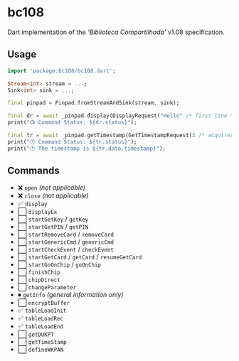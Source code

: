 bc108
===============
Dart implementation of the _'Biblioteca Compartilhada'_ v1.08 specification.

## Usage
```dart
import 'package:bc108/bc108.dart';

Stream<int> stream = ...;
Sink<int> sink = ...;

final pinpad = Pinpad.fromStreamAndSink(stream, sink);

final dr = await _pinpad.display(DisplayRequest("Hello" /* first line */, "World!" /* second line */));
print("📺 Command Status: ${dr.status}");

final tr = await _pinpad.getTimestamp(GetTimestampRequest(3 /* acquirer 3 */));
print("🕐 Command Status: ${tr.status}");
print("🕐 The timestamp is ${tr.data.timestamp}");
```

## Commands
- ❌ `open` _(not applicable)_
- ❌ `close` _(not applicable)_
- ✅ `display` 
- ⬜ `displayEx`
- ⬜ `startGetKey` / `getKey`
- ⬜ `startGetPIN` / `getPIN`
- ⬜ `startRemoveCard` / `removeCard`
- ⬜ `startGenericCmd` / `genericCmd`
- ⬜ `startCheckEvent` / `checkEvent`
- ⬜ `startGetCard` / `getCard` / `resumeGetCard`
- ⬜ `startGoOnChip` / `goOnChip`
- ⬜ `finishChip`
- ⬜ `chipDirect`
- ⬜ `changeParameter`
- ⏹ `getInfo` _(general information only)_
- ⬜ `encryptBuffer`
- ✅ `tableLoadInit`
- ✅ `tableLoadRec`
- ✅ `tableLoadEnd`
- ⬜ `getDUKPT`
- ⬜ `getTimeStamp`
- ⬜ `defineWKPAN`

